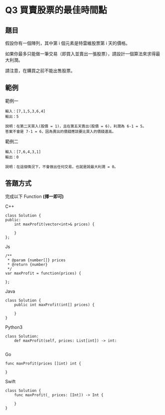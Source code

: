 # Q3 買賣股票的最佳時間點

## 題目

假設你有一個陣列，其中第 i 個元素是特雷維股票第 i 天的價格。

如果你最多只能做一筆交易（即買入並賣出一張股票），請設計一個算法來求得最大利潤。

請注意，在購買之前不能出售股票。



## 範例

範例一
```
輸入：[7,1,5,3,6,4]
輸出：5

說明：在第二天買入(股價 = 1)，且在第五天賣出(股價 = 6)，利潤為 6-1 = 5。
答案不會是 7-1 = 6，因為賣出的價錢應該要比買入的價錢還高。
```

範例二
```
輸入：[7,6,4,3,1]
輸出：0

說明：在這個情況下，不會做出任何交易，也就是說最大利潤 = 0。
```


## 答題方式
完成以下 Function **(擇一即可)**

C++
```
class Solution {
public:
    int maxProfit(vector<int>& prices) {
        
    }
};
```

Js
```
/**
 * @param {number[]} prices
 * @return {number}
 */
var maxProfit = function(prices) {
    
};
```

Java
```
class Solution {
    public int maxProfit(int[] prices) {
        
    }
}
```

Python3
```
class Solution:
    def maxProfit(self, prices: List[int]) -> int:
        
```

Go
```
func maxProfit(prices []int) int {
    
}
```

Swift
```
class Solution {
    func maxProfit(_ prices: [Int]) -> Int {
        
    }
}
```



